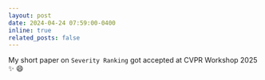 ```yaml
---
layout: post
date: 2024-04-24 07:59:00-0400
inline: true
related_posts: false
---
```


My short paper on `Severity Ranking` got accepted at CVPR Workshop 2025 :sparkles: :smile:
